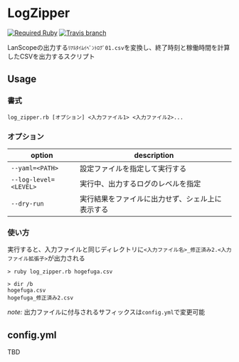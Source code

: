 # LogZipper

[![Required Ruby](https://img.shields.io/badge/ruby-%3E%3D%202.2.0-red.svg)](#)
[![Travis branch](https://img.shields.io/travis/844196/log_zipper.svg)](https://travis-ci.org/844196/log_zipper)

LanScopeの出力する`ﾘｱﾙﾀｲﾑｲﾍﾞﾝﾄﾛｸﾞ01.csv`を変換し、終了時刻と稼働時間を計算したCSVを出力するスクリプト

## Usage

### 書式

```
log_zipper.rb [オプション] <入力ファイル1> <入力ファイル2>...
```

### オプション

|option                |description                                     |
|----------------------|------------------------------------------------|
|`--yaml=<PATH>`       |設定ファイルを指定して実行する                  |
|`--log-level=<LEVEL>` |実行中、出力するログのレベルを指定              |
|`--dry-run`           |実行結果をファイルに出力せず、シェル上に表示する|

### 使い方

実行すると、入力ファイルと同じディレクトリに`<入力ファイル名>_修正済み2.<入力ファイル拡張子>`が出力される

```shellsession
> ruby log_zipper.rb hogefuga.csv

> dir /b
hogefuga.csv
hogefuga_修正済み2.csv
```

*note:* 出力ファイルに付与されるサフィックスは`config.yml`で変更可能

## config.yml

TBD
